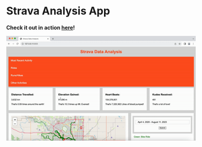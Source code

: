 # Strava Analysis App

**Check it out in action [here](https://continual-loop-399321.wm.r.appspot.com)!**
 
![](https://github.com/chrisbrunet/Strava-Analysis-App/blob/main/strava-analyzer.gif)
